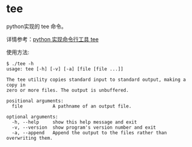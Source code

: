 # tee

python实现的 tee 命令。

详情参考：[python 实现命令行工具 tee](https://blog.5km.studio/2018/10/12/tee-Python/)

使用方法:

```Shell
$ ./tee -h
usage: tee [-h] [-v] [-a] [file [file ...]]

The tee utility copies standard input to standard output, making a copy in
zero or more files. The output is unbuffered.

positional arguments:
  file           A pathname of an output file.

optional arguments:
  -h, --help     show this help message and exit
  -v, --version  show program's version number and exit
  -a, --append   Append the output to the files rather than overwriting them.
```